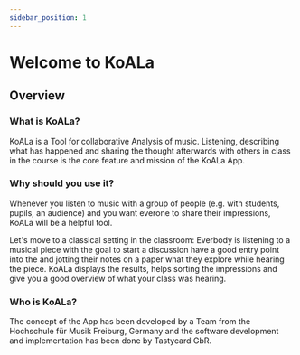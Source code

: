 ```yaml
---
sidebar_position: 1
---
```


# Welcome to KoALa

## Overview

### What is KoALa?
KoALa is a Tool for collaborative Analysis of music. Listening, describing what has happened and sharing the thought afterwards with others in class in the course is the core feature and mission of the KoALa App.

### Why should you use it?

Whenever you listen to music with a group of people (e.g. with students, pupils, an audience) and you want everone to share their impressions, KoALa will be a helpful tool.

Let's move to a classical setting in the classroom: Everbody is listening to a musical piece with the goal to start a discussion have a good entry point into the and jotting their notes on a paper what they explore while hearing the piece. KoALa displays the results, helps sorting the impressions and give you a good overview of what your class was hearing.

### Who is KoALa?
The concept of the App has been developed by a Team from the Hochschule für Musik Freiburg, Germany and the software development and implementation has been done by Tastycard GbR.

